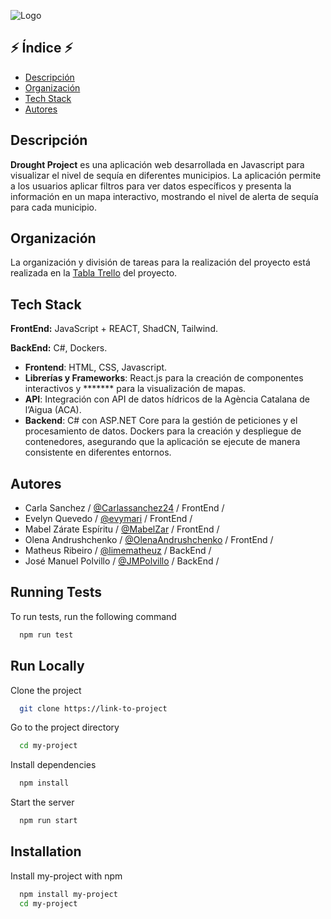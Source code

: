 
![Logo](https://i.ibb.co/J5YWrJD/Drought-Project-1.gif)


## ⚡️ Índice ⚡️

- [Descripción](#descripción)
- [Organización](#organización)
- [Tech Stack](#Tech-Stack)
- [Autores](#Autores)


## Descripción

**Drought Project** es una aplicación web desarrollada en Javascript para visualizar el nivel de sequía en diferentes municipios. La aplicación permite a los usuarios aplicar filtros para ver datos específicos y presenta la información en un mapa interactivo, mostrando el nivel de alerta de sequía para cada municipio.

## Organización

La organización y división de tareas para la realización del proyecto está realizada en la [Tabla Trello](https://trello.com/b/U0qzGZA2/hackathon) del proyecto.

## Tech Stack

**FrontEnd:** JavaScript + REACT, ShadCN, Tailwind.

**BackEnd:** C#, Dockers.

- **Frontend**: HTML, CSS, Javascript.
- **Librerías y Frameworks**: React.js para la creación de componentes interactivos y ******* para la visualización de mapas.
- **API**: Integración con API de datos hídricos de la Agència Catalana de l’Aigua (ACA).
- **Backend**: C# con ASP.NET Core para la gestión de peticiones y el procesamiento de datos. Dockers para la creación y despliegue de contenedores, asegurando que la aplicación se ejecute de manera consistente en diferentes entornos.

## Autores

- Carla Sanchez / [@Carlassanchez24](https://github.com/Carlassanchez24/) / FrontEnd /
- Evelyn Quevedo / [@evymari](https://github.com/evymari) / FrontEnd /
- Mabel Zárate Espíritu / [@MabelZar](https://github.com/MabelZar) / FrontEnd /
- Olena Andrushchenko / [@OlenaAndrushchenko](https://github.com/OlenaAndrushchenko) / FrontEnd /
- Matheus Ribeiro / [@limematheuz](https://github.com/limematheuz) / BackEnd /
- José Manuel Polvillo / [@JMPolvillo](https://github.com/JMPolvillo) / BackEnd /


## Running Tests

To run tests, run the following command

```bash
  npm run test
```


## Run Locally

Clone the project

```bash
  git clone https://link-to-project
```

Go to the project directory

```bash
  cd my-project
```

Install dependencies

```bash
  npm install
```

Start the server

```bash
  npm run start
```


## Installation

Install my-project with npm

```bash
  npm install my-project
  cd my-project
```
    
